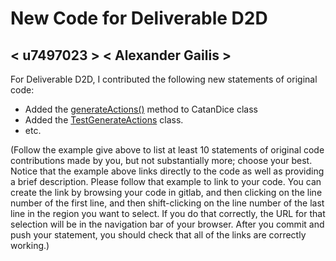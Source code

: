 # New Code for Deliverable D2D

## < u7497023 > < Alexander Gailis >

For Deliverable D2D, I contributed the following new statements of original code:

- Added the [generateActions()](https://gitlab.cecs.anu.edu.au/u7497023/comp1110-ass2/-/blob/main/src/comp1110/ass2/CatanDice.java#L371-392) method to CatanDice class
- Added the [TestGenerateActions](https://gitlab.cecs.anu.edu.au/u7497023/comp1110-ass2/-/blob/main/tests/comp1110/ass2/TestGenerateActions.java) class.
- etc.

(Follow the example give above to list at least 10 statements of original code contributions made by you, but not substantially more; choose your best. Notice that the example above links directly to the code as well as providing a brief description.   Please follow that example to link to your code.  You can create the link by browsing your code in gitlab, and then clicking on the line number of the first line, and then shift-clicking on the line number of the last line in the region you want to select.  If you do that correctly, the URL for that selection will be in the navigation bar of your browser.  After you commit and push your statement, you should check that all of the links are correctly working.)